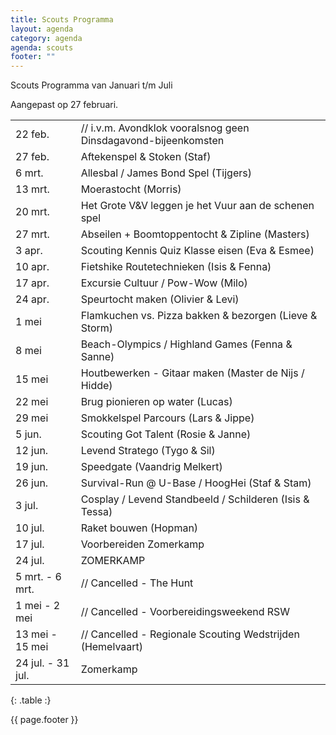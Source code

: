 ```yaml
---
title: Scouts Programma
layout: agenda
category: agenda
agenda: scouts
footer: ""
---
```


Scouts Programma van Januari t/m Juli

Aangepast op 27 februari.

| | |
|---|---|
| 22 feb. | // i.v.m. Avondklok vooralsnog geen Dinsdagavond-bijeenkomsten |
| 27 feb. | Aftekenspel & Stoken (Staf) |
| 6 mrt. | Allesbal / James Bond Spel (Tijgers) |
| 13 mrt. | Moerastocht (Morris) |
| 20 mrt. | Het Grote V&V leggen je het Vuur aan de schenen spel |
| 27 mrt. | Abseilen + Boomtoppentocht & Zipline  (Masters)  |
| 3 apr. | Scouting Kennis Quiz Klasse eisen (Eva & Esmee) |
| 10 apr. | Fietshike Routetechnieken (Isis & Fenna) |
| 17 apr. | Excursie Cultuur / Pow-Wow (Milo) |
| 24 apr. | Speurtocht maken (Olivier & Levi) |
| 1 mei | Flamkuchen vs. Pizza bakken & bezorgen (Lieve & Storm) |
| 8 mei | Beach-Olympics / Highland Games (Fenna & Sanne) |
| 15 mei | Houtbewerken - Gitaar maken (Master de Nijs / Hidde) |
| 22 mei | Brug pionieren op water (Lucas) |
| 29 mei | Smokkelspel Parcours (Lars & Jippe) |
| 5 jun. | Scouting Got Talent (Rosie & Janne) |
| 12 jun. | Levend Stratego (Tygo & Sil) |
| 19 jun. | Speedgate (Vaandrig Melkert) |
| 26 jun. | Survival-Run @ U-Base / HoogHei (Staf & Stam) |
| 3 jul. | Cosplay / Levend Standbeeld / Schilderen (Isis & Tessa) |
| 10 jul. | Raket bouwen (Hopman) |
| 17 jul. | Voorbereiden Zomerkamp |
| 24 jul. | ZOMERKAMP |
| 5 mrt. - 6 mrt. | // Cancelled - The Hunt |
| 1 mei - 2 mei | // Cancelled - Voorbereidingsweekend RSW |
| 13 mei - 15 mei | // Cancelled - Regionale Scouting Wedstrijden (Hemelvaart) |
| 24 jul. - 31 jul. | Zomerkamp |
{: .table :}

{{ page.footer }}
